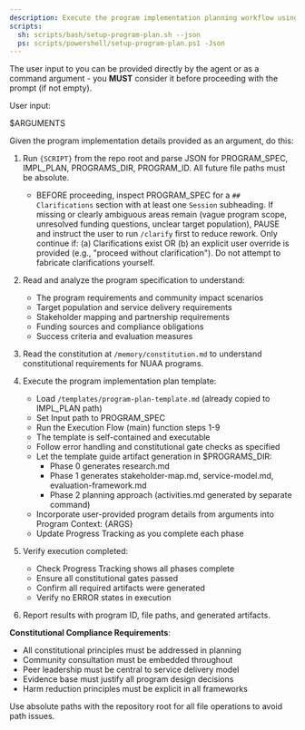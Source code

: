 ```yaml
---
description: Execute the program implementation planning workflow using the plan template to generate design artifacts for NUAA initiatives.
scripts:
  sh: scripts/bash/setup-program-plan.sh --json
  ps: scripts/powershell/setup-program-plan.ps1 -Json
---
```


The user input to you can be provided directly by the agent or as a command argument - you **MUST** consider it before proceeding with the prompt (if not empty).

User input:

$ARGUMENTS

Given the program implementation details provided as an argument, do this:

1. Run `{SCRIPT}` from the repo root and parse JSON for PROGRAM_SPEC, IMPL_PLAN, PROGRAMS_DIR, PROGRAM_ID. All future file paths must be absolute.

   - BEFORE proceeding, inspect PROGRAM_SPEC for a `## Clarifications` section with at least one `Session` subheading. If missing or clearly ambiguous areas remain (vague program scope, unresolved funding questions, unclear target population), PAUSE and instruct the user to run `/clarify` first to reduce rework. Only continue if: (a) Clarifications exist OR (b) an explicit user override is provided (e.g., "proceed without clarification"). Do not attempt to fabricate clarifications yourself.

2. Read and analyze the program specification to understand:

   - The program requirements and community impact scenarios
   - Target population and service delivery requirements
   - Stakeholder mapping and partnership requirements
   - Funding sources and compliance obligations
   - Success criteria and evaluation measures

3. Read the constitution at `/memory/constitution.md` to understand constitutional requirements for NUAA programs.

4. Execute the program implementation plan template:

   - Load `/templates/program-plan-template.md` (already copied to IMPL_PLAN path)
   - Set Input path to PROGRAM_SPEC
   - Run the Execution Flow (main) function steps 1-9
   - The template is self-contained and executable
   - Follow error handling and constitutional gate checks as specified
   - Let the template guide artifact generation in $PROGRAMS_DIR:
     - Phase 0 generates research.md
     - Phase 1 generates stakeholder-map.md, service-model.md, evaluation-framework.md
     - Phase 2 planning approach (activities.md generated by separate command)
   - Incorporate user-provided program details from arguments into Program Context: {ARGS}
   - Update Progress Tracking as you complete each phase

5. Verify execution completed:

   - Check Progress Tracking shows all phases complete
   - Ensure all constitutional gates passed
   - Confirm all required artifacts were generated
   - Verify no ERROR states in execution

6. Report results with program ID, file paths, and generated artifacts.

**Constitutional Compliance Requirements**:

- All constitutional principles must be addressed in planning
- Community consultation must be embedded throughout
- Peer leadership must be central to service delivery model
- Evidence base must justify all program design decisions
- Harm reduction principles must be explicit in all frameworks

Use absolute paths with the repository root for all file operations to avoid path issues.

